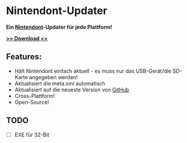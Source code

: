 Nintendont-Updater
=================

**Ein [Nintendont](http://wiidatabase.de/wii-u-vwii-downloads/hacks/nintendont-gamecube-spiele/)-Updater für jede Plattform!**

**[>> Download <<](http://wiidatabase.de/downloads/pc-tools/nintendont-updater/)**

## Features:
- Hält Nintendont einfach aktuell - es muss nur das USB-Gerät/die SD-Karte angegeben werden!
- Aktualisiert die meta.xml automatisch
- Aktualisiert auf die neueste Version von [GitHub](https://github.com/FIX94/Nintendont)
- Cross-Plattform!
- Open-Source!

## TODO
- [ ] EXE für 32-Bit